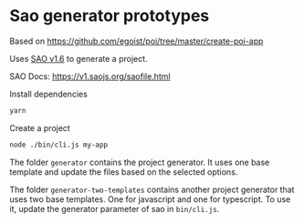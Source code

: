 # Sao generator prototypes

Based on https://github.com/egoist/poi/tree/master/create-poi-app

Uses [SAO v1.6](https://github.com/saojs/sao/tree/v1.6.1) to generate a project.

SAO Docs: https://v1.saojs.org/saofile.html

Install dependencies
```bash
yarn
```

Create a project
```bash
node ./bin/cli.js my-app
```

The folder `generator` contains the project generator. It uses one base template and update the files based on the
selected options.

The folder `generator-two-templates` contains another project generator that uses two base templates. One for javascript
and one for typescript. To use it, update the generator parameter of sao in `bin/cli.js`.
